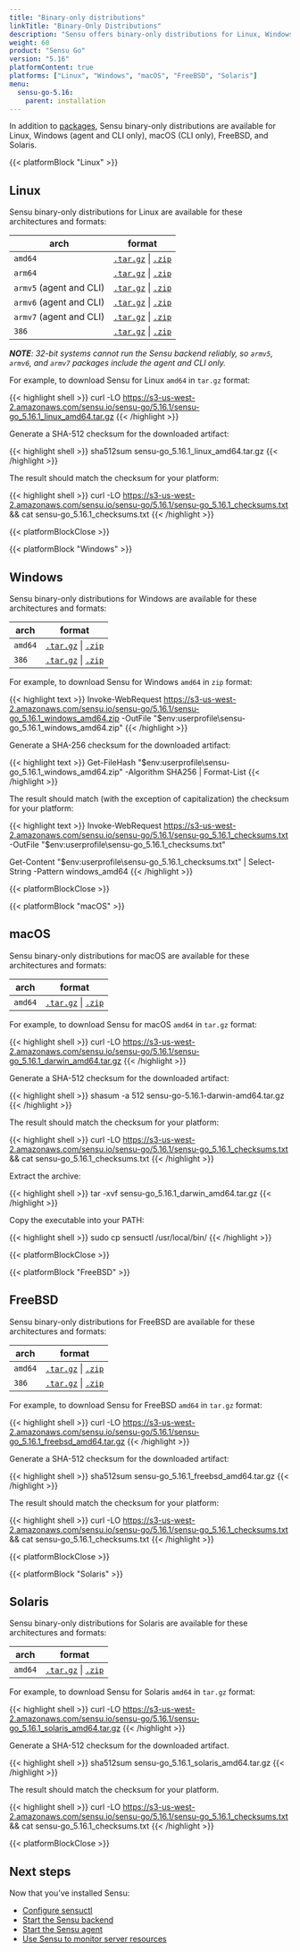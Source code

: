 ```yaml
---
title: "Binary-only distributions"
linkTitle: "Binary-Only Distributions"
description: "Sensu offers binary-only distributions for Linux, Windows, macOS, FreeBSD, and Solaris. Read this guide to learn how to download and verify Sensu binaries."
weight: 60
product: "Sensu Go"
version: "5.16"
platformContent: true
platforms: ["Linux", "Windows", "macOS", "FreeBSD", "Solaris"]
menu:
  sensu-go-5.16:
    parent: installation
---
```


In addition to [packages][1], Sensu binary-only distributions are available for Linux, Windows (agent and CLI only), macOS (CLI only), FreeBSD, and Solaris.

{{< platformBlock "Linux" >}}

## Linux

Sensu binary-only distributions for Linux are available for these architectures and formats:

| arch | format |
| --- | --- |
| `amd64` | [`.tar.gz`][14] \| [`.zip`][20]
| `arm64` | [`.tar.gz`][15] \| [`.zip`][21]
| `armv5` (agent and CLI) | [`.tar.gz`][16] \| [`.zip`][22]
| `armv6` (agent and CLI) | [`.tar.gz`][17] \| [`.zip`][23]
| `armv7` (agent and CLI) | [`.tar.gz`][18] \| [`.zip`][24]
| `386` | [`.tar.gz`][19] \| [`.zip`][25]

_**NOTE**: 32-bit systems cannot run the Sensu backend reliably, so `armv5`, `armv6`, and `armv7` packages include the agent and CLI only._

For example, to download Sensu for Linux `amd64` in `tar.gz` format:

{{< highlight shell >}}
curl -LO https://s3-us-west-2.amazonaws.com/sensu.io/sensu-go/5.16.1/sensu-go_5.16.1_linux_amd64.tar.gz
{{< /highlight >}}

Generate a SHA-512 checksum for the downloaded artifact:

{{< highlight shell >}}
sha512sum sensu-go_5.16.1_linux_amd64.tar.gz
{{< /highlight >}}

The result should match the checksum for your platform:

{{< highlight shell >}}
curl -LO https://s3-us-west-2.amazonaws.com/sensu.io/sensu-go/5.16.1/sensu-go_5.16.1_checksums.txt && cat sensu-go_5.16.1_checksums.txt
{{< /highlight >}}

{{< platformBlockClose >}}

{{< platformBlock "Windows" >}}

## Windows

Sensu binary-only distributions for Windows are available for these architectures and formats:

| arch | format |
| --- | --- |
| `amd64` | [`.tar.gz`][26] \| [`.zip`][28]
| `386` | [`.tar.gz`][27] \| [`.zip`][29]

For example, to download Sensu for Windows `amd64` in `zip` format:

{{< highlight text >}}
Invoke-WebRequest https://s3-us-west-2.amazonaws.com/sensu.io/sensu-go/5.16.1/sensu-go_5.16.1_windows_amd64.zip  -OutFile "$env:userprofile\sensu-go_5.16.1_windows_amd64.zip"
{{< /highlight >}}

Generate a SHA-256 checksum for the downloaded artifact:

{{< highlight text >}}
Get-FileHash "$env:userprofile\sensu-go_5.16.1_windows_amd64.zip" -Algorithm SHA256 | Format-List
{{< /highlight >}}

The result should match (with the exception of capitalization) the checksum for your platform:

{{< highlight text >}}
Invoke-WebRequest https://s3-us-west-2.amazonaws.com/sensu.io/sensu-go/5.16.1/sensu-go_5.16.1_checksums.txt -OutFile "$env:userprofile\sensu-go_5.16.1_checksums.txt"

Get-Content "$env:userprofile\sensu-go_5.16.1_checksums.txt" | Select-String -Pattern windows_amd64
{{< /highlight >}}

{{< platformBlockClose >}}

{{< platformBlock "macOS" >}}

## macOS

Sensu binary-only distributions for macOS are available for these architectures and formats:

| arch | format |
| --- | --- |
| `amd64` | [`.tar.gz`][30] \| [`.zip`][31]

For example, to download Sensu for macOS `amd64` in `tar.gz` format:

{{< highlight shell >}}
curl -LO https://s3-us-west-2.amazonaws.com/sensu.io/sensu-go/5.16.1/sensu-go_5.16.1_darwin_amd64.tar.gz
{{< /highlight >}}

Generate a SHA-512 checksum for the downloaded artifact:

{{< highlight shell >}}
shasum -a 512 sensu-go-5.16.1-darwin-amd64.tar.gz
{{< /highlight >}}

The result should match the checksum for your platform:

{{< highlight shell >}}
curl -LO https://s3-us-west-2.amazonaws.com/sensu.io/sensu-go/5.16.1/sensu-go_5.16.1_checksums.txt && cat sensu-go_5.16.1_checksums.txt
{{< /highlight >}}

Extract the archive:

{{< highlight shell >}}
tar -xvf sensu-go_5.16.1_darwin_amd64.tar.gz
{{< /highlight >}}

Copy the executable into your PATH:

{{< highlight shell >}}
sudo cp sensuctl /usr/local/bin/
{{< /highlight >}}

{{< platformBlockClose >}}

{{< platformBlock "FreeBSD" >}}

## FreeBSD

Sensu binary-only distributions for FreeBSD are available for these architectures and formats:

| arch | format |
| --- | --- |
| `amd64` | [`.tar.gz`][32] \| [`.zip`][33]
| `386` | [`.tar.gz`][34] \| [`.zip`][35]

For example, to download Sensu for FreeBSD `amd64` in `tar.gz` format:

{{< highlight shell >}}
curl -LO https://s3-us-west-2.amazonaws.com/sensu.io/sensu-go/5.16.1/sensu-go_5.16.1_freebsd_amd64.tar.gz
{{< /highlight >}}

Generate a SHA-512 checksum for the downloaded artifact:

{{< highlight shell >}}
sha512sum sensu-go_5.16.1_freebsd_amd64.tar.gz
{{< /highlight >}}

The result should match the checksum for your platform:

{{< highlight shell >}}
curl -LO https://s3-us-west-2.amazonaws.com/sensu.io/sensu-go/5.16.1/sensu-go_5.16.1_checksums.txt && cat sensu-go_5.16.1_checksums.txt
{{< /highlight >}}

{{< platformBlockClose >}}

{{< platformBlock "Solaris" >}}

## Solaris

Sensu binary-only distributions for Solaris are available for these architectures and formats:

| arch | format |
| --- | --- |
| `amd64` | [`.tar.gz`][36] \| [`.zip`][37]

For example, to download Sensu for Solaris `amd64` in `tar.gz` format:

{{< highlight shell >}}
curl -LO https://s3-us-west-2.amazonaws.com/sensu.io/sensu-go/5.16.1/sensu-go_5.16.1_solaris_amd64.tar.gz
{{< /highlight >}}

Generate a SHA-512 checksum for the downloaded artifact.

{{< highlight shell >}}
sha512sum sensu-go_5.16.1_solaris_amd64.tar.gz
{{< /highlight >}}

The result should match the checksum for your platform.

{{< highlight shell >}}
curl -LO https://s3-us-west-2.amazonaws.com/sensu.io/sensu-go/5.16.1/sensu-go_5.16.1_checksums.txt && cat sensu-go_5.16.1_checksums.txt
{{< /highlight >}}

{{< platformBlockClose >}}

## Next steps

Now that you’ve installed Sensu:

- [Configure sensuctl][4]
- [Start the Sensu backend][2]
- [Start the Sensu agent][3]
- [Use Sensu to monitor server resources][5]

[1]: ../install-sensu/
[2]: ../../reference/backend#operation
[3]: ../../reference/agent#operation
[4]: ../../sensuctl/reference#first-time-setup
[5]: ../../guides/monitor-server-resources/
[14]: https://s3-us-west-2.amazonaws.com/sensu.io/sensu-go/5.16.1/sensu-go_5.16.1_linux_amd64.tar.gz
[15]: https://s3-us-west-2.amazonaws.com/sensu.io/sensu-go/5.16.1/sensu-go_5.16.1_linux_arm64.tar.gz
[16]: https://s3-us-west-2.amazonaws.com/sensu.io/sensu-go/5.16.1/sensu-go_5.16.1_linux_armv5.tar.gz
[17]: https://s3-us-west-2.amazonaws.com/sensu.io/sensu-go/5.16.1/sensu-go_5.16.1_linux_armv6.tar.gz
[18]: https://s3-us-west-2.amazonaws.com/sensu.io/sensu-go/5.16.1/sensu-go_5.16.1_linux_armv7.tar.gz
[19]: https://s3-us-west-2.amazonaws.com/sensu.io/sensu-go/5.16.1/sensu-go_5.16.1_linux_386.tar.gz
[20]: https://s3-us-west-2.amazonaws.com/sensu.io/sensu-go/5.16.1/sensu-go_5.16.1_linux_amd64.zip
[21]: https://s3-us-west-2.amazonaws.com/sensu.io/sensu-go/5.16.1/sensu-go_5.16.1_linux_arm64.zip
[22]: https://s3-us-west-2.amazonaws.com/sensu.io/sensu-go/5.16.1/sensu-go_5.16.1_linux_armv5.zip
[23]: https://s3-us-west-2.amazonaws.com/sensu.io/sensu-go/5.16.1/sensu-go_5.16.1_linux_armv6.zip
[24]: https://s3-us-west-2.amazonaws.com/sensu.io/sensu-go/5.16.1/sensu-go_5.16.1_linux_armv7.zip
[25]: https://s3-us-west-2.amazonaws.com/sensu.io/sensu-go/5.16.1/sensu-go_5.16.1_linux_386.zip
[26]: https://s3-us-west-2.amazonaws.com/sensu.io/sensu-go/5.16.1/sensu-go_5.16.1_windows_amd64.tar.gz
[27]: https://s3-us-west-2.amazonaws.com/sensu.io/sensu-go/5.16.1/sensu-go_5.16.1_windows_386.tar.gz
[28]: https://s3-us-west-2.amazonaws.com/sensu.io/sensu-go/5.16.1/sensu-go_5.16.1_windows_amd64.zip
[29]: https://s3-us-west-2.amazonaws.com/sensu.io/sensu-go/5.16.1/sensu-go_5.16.1_windows_386.zip
[30]: https://s3-us-west-2.amazonaws.com/sensu.io/sensu-go/5.16.1/sensu-go_5.16.1_darwin_amd64.tar.gz
[31]: https://s3-us-west-2.amazonaws.com/sensu.io/sensu-go/5.16.1/sensu-go_5.16.1_darwin_amd64.zip
[32]: https://s3-us-west-2.amazonaws.com/sensu.io/sensu-go/5.16.1/sensu-go_5.16.1_freebsd_amd64.tar.gz
[33]: https://s3-us-west-2.amazonaws.com/sensu.io/sensu-go/5.16.1/sensu-go_5.16.1_freebsd_amd64.zip
[34]: https://s3-us-west-2.amazonaws.com/sensu.io/sensu-go/5.16.1/sensu-go_5.16.1_freebsd_386.tar.gz
[35]: https://s3-us-west-2.amazonaws.com/sensu.io/sensu-go/5.16.1/sensu-go_5.16.1_freebsd_386.zip
[36]: https://s3-us-west-2.amazonaws.com/sensu.io/sensu-go/5.16.1/sensu-go_5.16.1_solaris_amd64.tar.gz
[37]: https://s3-us-west-2.amazonaws.com/sensu.io/sensu-go/5.16.1/sensu-go_5.16.1_solaris_amd64.zip
